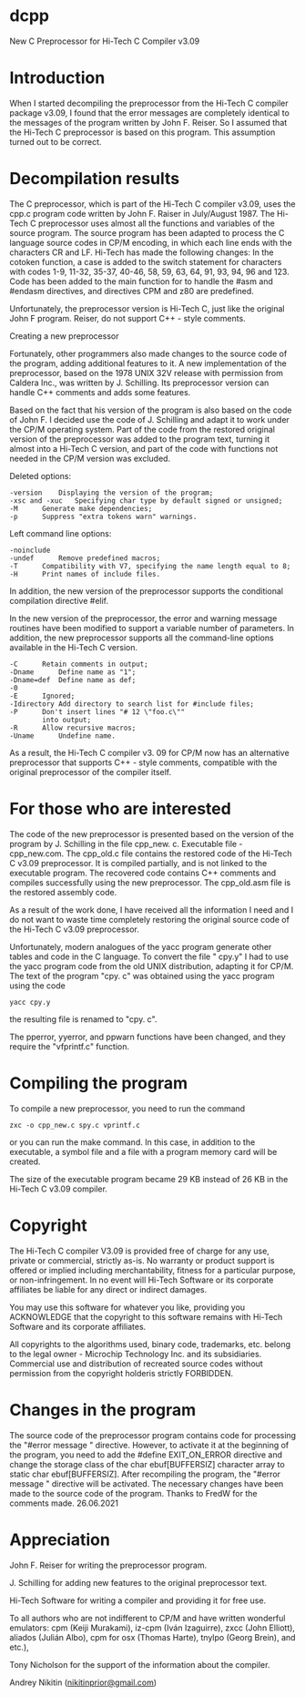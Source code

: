 # dcpp
New C Preprocessor for Hi-Tech C Compiler v3.09

# Introduction

When I started decompiling the preprocessor from the Hi-Tech C compiler package v3.09, I found that the error messages are completely identical to the messages of the program written by John F. Reiser. So I assumed that the Hi-Tech C preprocessor is based on this program. This assumption turned out to be correct.

# Decompilation results

The C preprocessor, which is part of the Hi-Tech C compiler v3.09, uses the cpp.c program code written by John F. Raiser in July/August 1987. The Hi-Tech C preprocessor uses almost all the functions and variables of the source program.
The source program has been adapted to process the C language source codes in CP/M encoding, in which each line ends with the characters CR and LF.  Hi-Tech has made the following changes:
In the cotoken function, a case is added to the switch statement for characters with codes 1-9, 11-32, 35-37, 40-46, 58, 59, 63, 64, 91, 93, 94, 96 and 123. Code has been added to the main function for to handle the #asm and #endasm directives, and directives CPM and z80 are predefined.

Unfortunately, the preprocessor version is Hi-Tech C, just like the original John F program. Reiser, do not support C++ - style comments.

Creating a new preprocessor

Fortunately, other programmers also made changes to the source code of the program, adding additional features to it.
A new implementation of the preprocessor, based on the 1978 UNIX 32V release with permission from Caldera Inc., was written by J. Schilling. Its preprocessor version can handle C++ comments and adds some features.

Based on the fact that his version of the program is also based on the code of John F. I decided  use the code of J. Schilling and adapt it to work under the CP/M operating system. Part of the code from the restored original version of the preprocessor was added to the program text, turning it almost into a Hi-Tech C version, and part of the code with functions not needed in the CP/M version was excluded.

Deleted options:

	-version 	Displaying the version of the program;
	-xsc and -xuc 	Specifying char type by default signed or unsigned;
	-M		Generate make dependencies;
	-p 		Suppress "extra tokens warn" warnings.

Left command line options:

	-noinclude
	-undef 		Remove predefined macros;
	-T 		Compatibility with V7, specifying the name length equal to 8;
	-H		Print names of include files.

In addition, the new version of the preprocessor supports the conditional compilation directive #elif.

In the new version of the preprocessor, the error and warning message routines have been modified to support a variable number of parameters.
In addition, the new preprocessor supports all the command-line options available in the Hi-Tech C version.

	-C		Retain comments in output;
	-Dname		Define name as "1";
	-Dname=def	Define name as def;
	-0
	-E		Ignored;
	-Idirectory	Add directory to search list for #include files;
	-P		Don't insert lines "# 12 \"foo.c\""
			into output;
	-R		Allow recursive macros;
	-Uname		Undefine name.

As a result, the Hi-Tech C compiler v3. 09 for CP/M now has an alternative preprocessor that supports C++ - style comments, compatible with the original preprocessor of the compiler itself.

# For those who are interested

The code of the new preprocessor is presented based on the version of the program by J. Schilling in the file cpp_new. c. Executable file - cpp_new.com.
The cpp_old.c file contains the restored code of the Hi-Tech C v3.09 preprocessor. It is compiled partially, and is not linked to the executable program. The recovered code contains C++ comments and compiles successfully using the new preprocessor. The cpp_old.asm file is the restored assembly code.

As a result of the work done, I have received all the information I need and I do not want to waste time completely restoring the original source code of the Hi-Tech C v3.09 preprocessor.

Unfortunately, modern analogues of the yacc program generate other tables and code in the C language. To convert the file " cpy.y" I had to use the yacc program code from the old UNIX distribution, adapting it for CP/M.
The text of the program "cpy. c" was obtained using the yacc program using the code

	yacc cpy.y

the resulting file is renamed to "cpy. c".

The pperror, yyerror, and ppwarn functions have been changed, and they require the "vfprintf.c" function.

# Compiling the program

To compile a new preprocessor, you need to run the command

	zxc -o cpp_new.c spy.c vprintf.c

or you can run the make command. In this case, in addition to the executable, a symbol file and a file with a program memory card will be created.

The size of the executable program became 29 KB instead of 26 KB in the Hi-Tech C v3.09 compiler.

# Copyright

The Hi-Tech C compiler V3.09 is provided free of charge for any use, private or commercial, strictly as-is. No warranty or product support is offered or implied including merchantability, fitness for a particular purpose, or non-infringement. In no event will Hi-Tech Software or its corporate affiliates be liable for any direct or indirect damages.

You may use this software for whatever you like, providing you ACKNOWLEDGE that the copyright to this software remains with Hi-Tech Software and its corporate affiliates.

All copyrights to the algorithms used, binary code, trademarks, etc. belong to the legal owner - Microchip Technology Inc. and its subsidiaries. Commercial use and distribution of recreated source codes without permission from the copyright holderis strictly FORBIDDEN.

# Changes in the program

The source code of the preprocessor program contains code for processing the "#error message " directive. However, to activate it at the beginning of the program, you need to add the #define EXIT_ON_ERROR directive and change the storage class of the char ebuf[BUFFERSIZ] character array to static char ebuf[BUFFERSIZ]. After recompiling the program, the "#error message " directive will be activated. The necessary changes have been made to the source code of the program. Thanks to FredW for the comments made.
26.06.2021

# Appreciation

John F. Reiser for writing the preprocessor program.

J. Schilling for adding new features to the original preprocessor text. 

Hi-Tech Software for writing a compiler and providing it for free use.

To all authors who are not indifferent to CP/M and have written
wonderful emulators: cpm (Keiji Murakami), iz-cpm (Iván Izaguirre),
zxcc (John Elliott), aliados (Julián Albo), cpm for osx (Thomas Harte),
tnylpo (Georg Brein), and etc.),

Tony Nicholson for the support of the information about the compiler.

Andrey Nikitin (nikitinprior@gmail.com)
